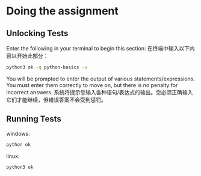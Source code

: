 # Doing the assignment

## Unlocking Tests

Enter the following in your terminal to begin this section:
在终端中输入以下内容以开始此部分：

```bash
python3 ok -q python-basics -u
```

You will be prompted to enter the output of various statements/expressions. You must enter them correctly to move on, but there is no penalty for incorrect answers.
系统将提示您输入各种语句/表达式的输出。您必须正确输入它们才能继续，但错误答案不会受到惩罚。

## Running Tests

windows:

```python
python ok
```

linux:

```python
python3 ok
```